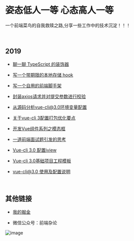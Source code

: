 # 姿态低人一等    心态高人一等

一个前端菜鸟的自我救赎之路,分享一些工作中的技术沉淀！！！

<br/>

## 2019

* [聊一聊 TypeScript 的装饰器](https://github.com/luchx/ECHI_BLOG/issues/11)

* [写一个带期限的本地存储 hook](https://github.com/luchx/ECHI_BLOG/issues/10)

* [写一个自用的前端脚手架](https://github.com/luchx/ECHI_BLOG/issues/9)

* [封装axios请求并对提交参数进行校验](https://github.com/luchx/ECHI_BLOG/issues/8)

* [从源码分析vue-cli@3.0环境变量配置](https://github.com/luchx/ECHI_BLOG/issues/7)

* [关于vue-cli 3配置打包优化要点](https://github.com/luchx/ECHI_BLOG/issues/6)

* [开发Vue组件系列之模态框](https://github.com/luchx/ECHI_BLOG/issues/5)

* [一道前端面试题引发的思考](https://github.com/luchx/ECHI_BLOG/issues/4)

* [Vue-cli 3.0 配置iview](https://github.com/luchx/ECHI_BLOG/issues/3)

* [Vue-cli 3.0基础项目工程模板](https://github.com/luchx/ECHI_BLOG/issues/2)

* [vue-cli@3.0 使用及配置说明](https://github.com/luchx/ECHI_BLOG/issues/1)

<br/>

## 其他链接

* [我的掘金](https://juejin.im/user/585e36d561ff4b0058144d99/posts)

* 微信公众号：前端杂论

![image](https://github.com/luchx/ECHI_BLOG/blob/master/images/echi_qrcode.jpg?raw=true)
